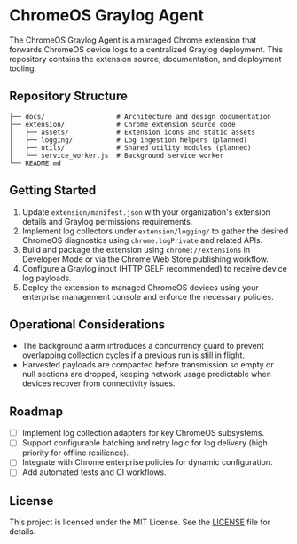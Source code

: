 # ChromeOS Graylog Agent

The ChromeOS Graylog Agent is a managed Chrome extension that forwards
ChromeOS device logs to a centralized Graylog deployment. This repository
contains the extension source, documentation, and deployment tooling.

## Repository Structure

```
├── docs/                  # Architecture and design documentation
├── extension/             # Chrome extension source code
│   ├── assets/            # Extension icons and static assets
│   ├── logging/           # Log ingestion helpers (planned)
│   ├── utils/             # Shared utility modules (planned)
│   └── service_worker.js  # Background service worker
└── README.md
```

## Getting Started

1. Update `extension/manifest.json` with your organization's extension details
   and Graylog permissions requirements.
2. Implement log collectors under `extension/logging/` to gather the desired
   ChromeOS diagnostics using `chrome.logPrivate` and related APIs.
3. Build and package the extension using `chrome://extensions` in Developer
   Mode or via the Chrome Web Store publishing workflow.
4. Configure a Graylog input (HTTP GELF recommended) to receive device log
   payloads.
5. Deploy the extension to managed ChromeOS devices using your enterprise
   management console and enforce the necessary policies.

## Operational Considerations

- The background alarm introduces a concurrency guard to prevent overlapping
  collection cycles if a previous run is still in flight.
- Harvested payloads are compacted before transmission so empty or null
  sections are dropped, keeping network usage predictable when devices recover
  from connectivity issues.

## Roadmap

- [ ] Implement log collection adapters for key ChromeOS subsystems.
- [ ] Support configurable batching and retry logic for log delivery (high
      priority for offline resilience).
- [ ] Integrate with Chrome enterprise policies for dynamic configuration.
- [ ] Add automated tests and CI workflows.

## License

This project is licensed under the MIT License. See the [LICENSE](LICENSE) file
for details.
